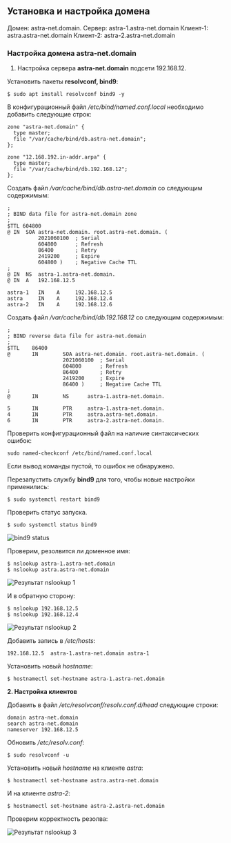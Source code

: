 
## Установка и настройка домена

Домен: astra-net.domain.
Сервер: astra-1.astra-net.domain
Клиент-1: astra.astra-net.domain
Клиент-2: astra-2.astra-net.domain

### Настройка домена astra-net.domain

1. Настройка сервера **astra-net.domain** подсети 192.168.12.

  Установить пакеты **resolvconf, bind9**:

  ```
  $ sudo apt install resolvconf bind9 -y
  ```

  В конфигурационный файл */etc/bind/named.conf.local* необходимо добавить следующие строк:
  
  ```
  zone "astra-net.domain" {
    type master;
    file "/var/cache/bind/db.astra-net.domain";
  };
  
  zone "12.168.192.in-addr.arpa" {
    type master;
    file "/var/cache/bind/db.192.168.12";
  };
  ```
  
  Создать файл */var/cache/bind/db.astra-net.domain* со следующим содержимым:
  
  ```
  ;
  ; BIND data file for astra-net.domain zone
  ;
  $TTL 604800
  @ IN  SOA astra-net.domain. root.astra-net.domain. (
            2021060100  ; Serial
            604800      ; Refresh
            86400       ; Retry
            2419200     ; Expire
            604800 )    ; Negative Cache TTL
  ;
  @ IN  NS  astra-1.astra-net.domain.
  @ IN  A   192.168.12.5
  
  astra-1   IN    A     192.168.12.5
  astra     IN    A     192.168.12.4
  astra-2   IN    A     192.168.12.6
  ```
  
  Создать файл */var/cache/bind/db.192.168.12* со следующим содержимым:
  
  ```
  ;
  ; BIND reverse data file for astra-net.domain
  ;
  $TTL    86400
  @       IN        SOA astra-net.domain. root.astra-net.domain. (
                    2021060100  ; Serial
                    604800      ; Refresh
                    86400       ; Retry
                    2419200     ; Expire
                    86400 )     ; Negative Cache TTL
  ;
  @       IN        NS      astra-1.astra-net.domain.
  
  5       IN        PTR     astra-1.astra-net.domain.
  4       IN        PTR     astra.astra-net.domain.
  6       IN        PTR     astra-2.astra-net.domain.
  ```
  
  Проверить конфигурационный файл на наличие синтаксических ошибок:
  
  ```
  sudo named-checkconf /etc/bind/named.conf.local
  ```
  
  Если вывод команды пустой, то ошибок не обнаружено.
  
  
  Перезапустить службу **bind9** для того, чтобы новые настройки применились:
  
  ```
  $ sudo systemctl restart bind9
  ```
  
  Проверить статус запуска.
  
  ```
  $ sudo systemctl status bind9
  ```
  
  ![bind9 status](https://user-images.githubusercontent.com/40645030/120453228-8560e880-c39b-11eb-8a90-5f3ef5f3b067.png)

  
  Проверим, резолвится ли доменное имя:
  
  ```
  $ nslookup astra-1.astra-net.domain
  $ nslookup astra.astra-net.domain
  ```
  
  ![Результат nslookup 1](https://user-images.githubusercontent.com/40645030/120453948-22238600-c39c-11eb-9a13-1dd4753b0848.png)
  
  И в обратную сторону:
  
  ```
  $ nslookup 192.168.12.5
  $ nslookup 192.168.12.4
  ```
  
  ![Результат nslookup 2](https://user-images.githubusercontent.com/40645030/120453978-28b1fd80-c39c-11eb-9b2b-7fcb6c92906a.png)
  
  Добавить запись в */etc/hosts*:
  
  ```
  192.168.12.5  astra-1.astra-net.domain astra-1
  ```
  
  Установить новый *hostname*:
  
  ```
  $ hostnamectl set-hostname astra-1.astra-net.domain
  ```

**2. Настройка клиентов**
  
  Добавить в файл */etc/resolvconf/resolv.conf.d/head* следующие строки:
  
  ```
  domain astra-net.domain
  search astra-net.domain
  nameserver 192.168.12.5
  ```
  
  Обновить */etc/resolv.conf*:
  
  ```
  $ sudo resolvconf -u
  ```
  
  Установить новый *hostname* на клиенте *astra*:
  
  ```
  $ hostnamectl set-hostname astra.astra-net.domain
  ```
  
  И на клиенте *astra-2*:
  
  ```
  $ hostnamectl set-hostname astra-2.astra-net.domain
  ```
  
  Проверим корректность резолва:
  
  ![Результат nslookup 3](https://user-images.githubusercontent.com/40645030/120457276-fd7cdd80-c39e-11eb-9c48-f54a91aed70a.png)
